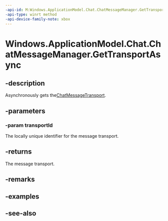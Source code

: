 ```yaml
---
-api-id: M:Windows.ApplicationModel.Chat.ChatMessageManager.GetTransportAsync(System.String)
-api-type: winrt method
-api-device-family-note: xbox
---
```


<!-- Method syntax
public Windows.Foundation.IAsyncOperation<Windows.ApplicationModel.Chat.ChatMessageTransport> GetTransportAsync(System.String transportId)
-->

# Windows.ApplicationModel.Chat.ChatMessageManager.GetTransportAsync

## -description
Asynchronously gets the[ChatMessageTransport](chatmessagetransport.md).

## -parameters
### -param transportId
The locally unique identifier for the message transport.

## -returns
The message transport.

## -remarks

## -examples

## -see-also
